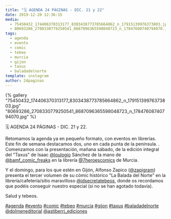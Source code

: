 ```yaml
---
title: "🗓 AGENDA 24 PÁGINAS - DIC. 21 y 22"
date: 2019-12-20 12:36:15
media: 
  - 75450432_174406370313177_8303438773785664862_n_17915139976373803.jpg
  - 80693286_2708330779250541_8687096365598048723_n_17847608740794070.jpg
tags: 
  - agenda
  - evento
  - comic
  - tebeo
  - murcia
  - gijon
  - taxus
  - baladadelnorte
template: instagram
author: 24paginas
---
```


{% gallery "75450432_174406370313177_8303438773785664862_n_17915139976373803.jpg" "80693286_2708330779250541_8687096365598048723_n_17847608740794070.jpg" %}

🗓 AGENDA 24 PÁGINAS - DIC. 21 y 22.

Retomamos la agenda ya en pequeño formato, con eventos en librerías. Este fin de semana destacamos dos, uno en cada punta de la península. .
Comenzamos con la presentación, mañana sábado, de la edición integral del "Taxus" de Isaac [@loulogio](https://instagram.com/loulogio) Sánchez de la mano de [@bamf_comic_freaks](https://instagram.com/bamf_comic_freaks) en la librería [@7heroescomics](https://instagram.com/7heroescomics) de Murcia.

Y el domingo, para los que estén en Gijón, Alfonso Zapico ([@zapigram](https://instagram.com/zapigram)) presenta el tercer volumen de su cómic histórico "La Balada del Norte" en la librería/cafetería/sitio maravilloso [@idsecretatebeos](https://instagram.com/idsecretatebeos), donde os recordamos que podéis conseguir nuestro especial (si no se han agotado todavía).

Salud y tebeos.

[#agenda](/etiquetas/agenda) [#evento](/etiquetas/evento) [#comic](/etiquetas/comic) [#tebeo](/etiquetas/tebeo) [#murcia](/etiquetas/murcia) [#gijon](/etiquetas/gijon) [#taxus](/etiquetas/taxus) [#baladadelnorte](/etiquetas/baladadelnorte) [@dolmeneditorial](https://instagram.com/dolmeneditorial) [@astiberri_ediciones](https://instagram.com/astiberri_ediciones)
